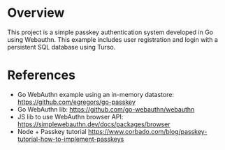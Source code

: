 # Overview
This project is a simple passkey authentication system developed in Go using Webauthn. This example includes user registration and login with a persistent SQL database using Turso.

# References
- Go WebAuthn example using an in-memory datastore: https://github.com/egregors/go-passkey
- Go WebAuthn lib: https://github.com/go-webauthn/webauthn
- JS lib to use WebAuthn browser API: https://simplewebauthn.dev/docs/packages/browser
- Node + Passkey tutorial https://www.corbado.com/blog/passkey-tutorial-how-to-implement-passkeys
